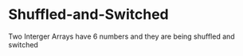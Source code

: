 # Shuffled-and-Switched
Two Interger Arrays have 6 numbers and they are being shuffled and switched
